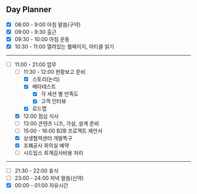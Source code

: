 ## Day Planner
- [x] 08:00 - 9:00 아침 말씀(구약)
- [x] 09:00 - 9:30 출근
- [x] 09:30 - 10:00 아침 운동
- [x] 10:30 - 11:00 열려있는 웹페이지, 아티클 읽기
***
- [ ] 11:00 - 21:00 업무
	- [ ] 11:30 - 12:00 현황보고 준비
		- [x] 스토리(논리)
		- [x] 베타테스트
			- [x] 각 세션 별 만족도
			- [x] 고객 인터뷰
		- [x] 로드맵
	- [x] 12:00 점심 식사
	- [ ] 13:00 콘텐츠 니즈, 가설, 설계 준비
	- [ ] 15:00 - 16:00 B2B 프로젝트 제안서
	- [x] 상생협력센터 개발특구
	- [x] 조폐공사 회의실 예약
	- [ ] 시드팁스 회계감사비용 처리
***
- [ ] 21:30 - 22:00 휴식
- [ ] 23:00 - 24:00 저녁 말씀(신약)
- [x] 00:00 - 01:00 자유시간